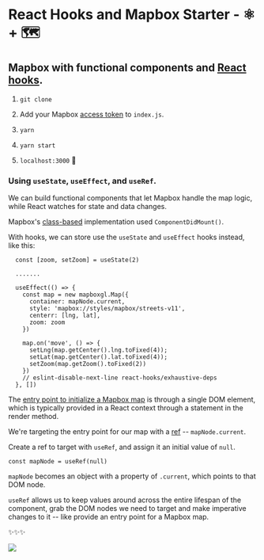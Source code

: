 # React Hooks and Mapbox Starter - ⚛️ + 🗺️ 

## Mapbox with functional components and [React hooks](https://reactjs.org/docs/hooks-reference.html).

1. `git clone`

2. Add your Mapbox [access token](https://docs.mapbox.com/help/glossary/access-token) to `index.js`. 

3. `yarn`

4. `yarn start`

5. `localhost:3000` 🤙

### Using `useState`, `useEffect`, and `useRef`. 

We can build functional components that let Mapbox handle the map logic, while React watches for state and data changes.

Mapbox's [class-based](https://docs.mapbox.com/help/tutorials/use-mapbox-gl-js-with-react/#set-the-apps-default-state) implementation used `ComponentDidMount()`.

With hooks, we can store use the `useState` and `useEffect` hooks instead, like this:

```
  const [zoom, setZoom] = useState(2)

  .......

  useEffect(() => {
    const map = new mapboxgl.Map({
      container: mapNode.current,
      style: 'mapbox://styles/mapbox/streets-v11',
      centerr: [lng, lat],
      zoom: zoom
    })

    map.on('move', () => {
      setLng(map.getCenter().lng.toFixed(4));
      setLat(map.getCenter().lat.toFixed(4));
      setZoom(map.getZoom().toFixed(2))
    })
    // eslint-disable-next-line react-hooks/exhaustive-deps
  }, [])

```

The [entry point to initialize a Mapbox map](https://docs.mapbox.com/help/tutorials/use-mapbox-gl-js-with-react/#render-the-map) is through a single DOM element, which is typically provided in a React context through a statement in the render method.

We're targeting the entry point for our map with a [ref](https://reactjs.org/docs/refs-and-the-dom.html#:~:text=Refs%20provide%20a%20way%20to,render%20it%20with%20new%20props.) -- `mapNode.current`. 

Create a ref to target with `useRef`, and assign it an initial value of `null`. 

```const mapNode = useRef(null)```

`mapNode` becomes an object with a property of `.current`, which points to that DOM node.

 `useRef` allows us to keep values around across the entire lifespan of the component, grab the DOM nodes we need to target and make imperative changes to it -- like provide an entry point for a Mapbox map. 

 ✨✨✨

 ![](mapbox-react-hooks.gif)

